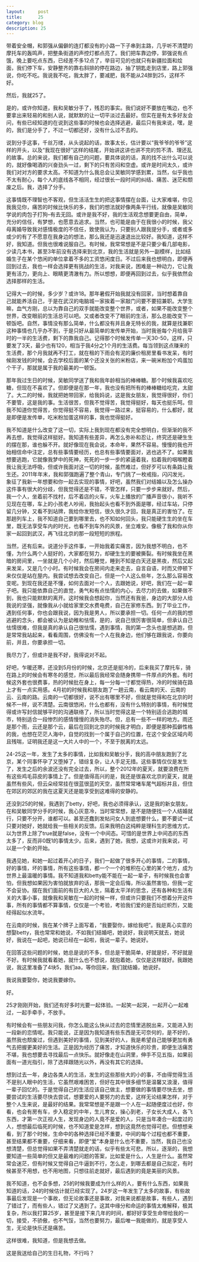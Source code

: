 ```yaml
---
layout:     post
title:      25
category: blog
description: 25
---
```

带着安全帽，和郭强从偏僻的连灯都没有的小路一下子串到主路，几乎听不清楚的摩托车的轰鸣声，把整条街道的声控灯都点亮了。我们把车靠边停，郭强说有点饿，晚上要吃点东西，已经差不多12点了，举目可见的也就只有新疆拉面和烩面，我们停下车，安静整齐的靠右斜排的停在路边，抽了钥匙走到店里，路上郭强说，你吃不吃。我说我不吃，我太胖了，要减肥，我不能从24胖到25，这样不好。

然后，我就25了。

是的，或许你知道，我和吴敏分手了，残忍的事实。我们说好不要放在嘴边，也不要拿出来轻易的和别人说，就默默的让一切平淡过去最好。但实在是有太多好友会问，有些已经知道的在说到这些事的时候也会选择逃避，最后只有我来说，嘿，是的，我们是分手了，不过一切都还好，没有什么过不去的。

说到分手这事，千丝万缕，从头说起的话，故事太长，估计要以“我爷爷的爷爷”这样的开头，以及“我现在很好”这样的结尾，开始讲这讲也讲不完的剪不清、理还乱的故事。总的来说，我们都有自己的问题，要具体说的话，真的找不出什么可以说的，就好像喝酒的兴奋劲头一过，剩下的只有苦闷和空虚。或许是时间太久，或许我们对对方的要求太高。不知道为什么我总会让吴敏同学感到累，当然，似乎我也不太有耐心，每个人的底线各不相同，经过很长一段时间的纠结、痛苦、迷茫和颓废之后。我，选择了分手。

这事情既不理智也不客观，但生活活生生的把这事情摆在台面，让大家难堪，你见我我见你，痛苦的时候比快乐的多，我们的想法就好像两条平行线，就像是吴敏同学说的肉包子打狗–有去无回。或许是我不好，我的生活观念想要更自由，简单，充分的信任，有梦想，也愿意去追求。当然，也可能是由于在我很小的时候，我父母离婚导致我对感情极度的不信任，致使我认为，只要别人跟我提分手，或者或多或少的有了不愿意在我身边的想法，那么我还是迅速退出比较好。我知道，这样不好，我知道。但我也很难说服自己。有时候，我常常想是不是只要少看几部电影，少读几本书，甚至3年前没有选择来到北京，我的生活就是另外一副模样，比如结婚生子在某个悠闲的单位拿着不多的工资悠闲度日。不过后来我也想明白，即便再回到过去，我也一样会选择更有挑战的生活，对我来说，困难是一种动力，它让我更有活力，更向上、眼睛更清澈有力。所以想想，即便再回到过去，似乎我依然会选择那样的生活。

记得大一的时候，多少岁？或许18。那年暑假开始我就没有回家，当时想着靠自己就能养活自己，于是在武汉的电脑城一家挨着一家敲门问要不要招兼职。大学生嘛，血气方刚，总以为靠自己的双手就能改变整个世界，或者，如果不能改变整个世界，改变眼前的生活总可以吧。又或者改变不了眼前的生活，那么总能改变下一顿饭吧。自然，事情没有那么简单，什么都没有并且身无特长的我，就算是找兼职这种事情也几乎办不到，于是只好从最简单的发传单开始，当时我爸每个月给我平时的一半的生活费，剩下的靠我自己。记得那个时候发传单一天30-50，这样，只要发了3天，最少也有120，相当于我4分之1个月的生活费。每当领到这点赚来的生活费，那个月我就再不打工，就在租的下雨会有泥的廉价租房里看书发呆，有时候刚发钱的时候，会去学校后面的某个还没关张的米粉店，来一碗米粉加个鸡蛋加个干子，那就是属于我的最美的一顿饭。

那年我过生日的时候，吴敏同学送了我和我年龄相当的棒棒糖。那个时候我喜欢吃糖，但现在不喜欢了。但即便是在那一年，我也没有把所有的棒棒糖给吃完，太甜了。大二的时候，我就把她带回家，给我妈说，这是我女朋友，我觉得很好，你们不要管，这是我的事。生活很苦，但我不觉得苦，我觉得挺好，每天也挺乐呵。但我不知道你觉得苦，你觉得挺不容易，我觉得一路过来，挺容易的，什么都好，就是即便是发传单，吃米粉加蛋这样的事，我也觉得挺好。

我不知道是什么改变了这一切，实际上我到现在都没有完全想明白，但渐渐的我不再去想，我觉得这样挺好。我知道有些差异，再怎么弥补和忍让，终究还是硬生生的摆在那，谁也躲不开。就好像现在我会说，本命年，果然不容易。慢慢的我也开始相信命中注定，总有些事情要经历，也总有些事情要面对，逃也逃不了。如果我想要逃跑，它就像我梦中的死神，死死的一步一步的紧逼着我，掐着我的咽喉瞪着我让我无法呼吸，但或许我面对这一切的时候，虽然难过，但好歹可以有条路让我生还。2011年年末，我和郭强跑遍了整个青山，专门挑了一枚戒指，闪闪发光，象征了我新一年想要和你一起去实现的事情，好吧，虽然我们对结婚以及怎么操办这件事有很大的分歧，但我觉得还是不错，不管怎样，只要一步步来就好。然后，我一个人，坐着前不找村，后不着店的火车，火车上播放的广播声音很小，我听不见现在在哪，车上的小孩老人吵闹，我抬起头也看不到外面是哪，经过车站，只停留几分钟，又看不到站牌，我给你发短信，很久很久才回，我是真正的害怕了。在那趟列车上，我不知道自己要到哪里去，也不知如何回头，我只能硬生生的坐在车里，既无法享受车内的时光，也看不到车外的风景，坐立难安。像极了我和你从你家一起回到武汉，再飞往北京的那一段短短的旅程。

当然，还有后来。说道分手这件事，一开始我着实痛苦，因为我想不明白，也不懂，为什么两个人挺好的，大家都在努力，却硬生生的要被撕裂。有时候我坐在黑暗的房间里，一坐就是几个小时，然后睡觉，睡到不知是白天还是黑夜，然后又起来发呆，又是几个小时。有时候我会在房间内走来走去，自言自语，时而又停顿下来仅仅是站在屋内。我尝试想去改变自己，但是一个人这么些年，怎么那么容易改变呢。到现在我还是不懂，如何去面对一个人，去跟她说，好吧，我们在一起一辈子吧。我只能依靠自己的直觉，勇气和有点怯懦的内心，去尽力的去做，如果做不到，我也只能默默的离开。这时候我会想起你，当然还有我爸，身边的大部分人给我说的坚强，就像我从小就给家里交水费电费，自己在家修东西。到了毕业工作，遇到任何事，你也会跟我说，因为我是男人，所以要承担一切。任何一点的我的想逃避的念头，都会被认为是幼稚和怯懦，是的，说自己很厉害很简单，但承认自己怯懦很难，但我是真的承认自己很怯懦，遇到事情，我的第一念头也是想逃跑，但是常常我站起来，看看周围，仿佛没有一个人在我身边，他们够在跟我说，你要向前，并且，你要承担一切。

我尽力了，但或许是我不好，我得说对不起。

好吧，乍暖还寒，还没到5月份的时候，北京还是挺冷的，后来我买了摩托车，骑在路上的时候会有寒冬的感觉，所以最后我经常会随身携带一件厚点的外套。有时候这外套也很费事，热的时候批在身上，每一分每一寸都觉得热，冷的时候骑在路上才有一点实用感。4月初的时候我和朋友跑了一趟云南，看云南的天、云南的云、云南的路。云南的一切都很好，说不出有哪里不好，但就是觉得和在北京的时候不一样，说不清楚。云南很悠闲，什么也都有，没有什么特别的事情，有时候觉得或许写封信就够平时的沟通联络了，所以当时觉得这是一个特别适合逃跑的城市，特别适合一段惨烈的感情慢慢的消失殆尽。但，总有一些不一样的地方。雨还是那个雨，云还是那个云，最后在回到北京的时候我才明白，即便是那种孤僻性格的我，也想在茫茫人海中，自觉的找到一个属于自己的位置，在这个安全区域内苟且残喘，证明我还是这一大片人中的一个，不至于脱离的太远。

24-25这一年，发生了太多的事情，比如我和吴敏分手，我的高中朋友跑到了北京，某个同事怀孕了又堕掉了，错综复杂，让人手足无措。这些事情仅仅是发生了，发生之后的余波还没有完全过去，所以，整个2012年的夏天，就要浪费在所有这些鸡毛蒜皮的事情上了。但是值得高兴的是，我还是很喜欢北京的夏天，就是虽然有些风，但云朵经常挂在很蓝很蓝的天空，虽然常常堵车尾气超标并且，但住在郊区的郊区的我在这夏天还是能享受到这难得的安静的。

还没到25的时候，我遇到了betty，好吧，我也必须得承认，这是我的新女朋友。在和吴敏同学分手的时候，我心灰意冷，当时常常想，是不是随便找一个人结婚就行，只要不分开，谁都可以。甚至还蠢到发帖问女人到底想要什么，要不要试一试只要对她好，她就给我一些相关的反馈。后来我明白这纯粹是理科生的思维方式，以为世界上除了true就是false，没有一个中间态。可惜的是世界上中间态的东西太多了，反而非0既1的事情太少。后来，遇到了她，我想，这或许对我来说，可以是一个新的开始。

我遇见她，和她一起过着开心的日子，我们一起做了很多开心的事情，二的事情，好的事情，坏的事情，所有这些事情，都一个一个的堆积在心里的某个地方，成为世界上最温暖的事情。我不知道我和betty能不能在一起一辈子，有时候我也会害怕，但我想如果因为害怕就放弃的话，那我一定会后悔，所以虽然害怕，但我一定不会妥协。摆在我们面前的有巨大的人生，隔着太平洋的思念，还有各种和生活有关的大事小事，就像我和吴敏在一起的时候一样，但或许只要我们不想着分开这件事，所有的事情都不算事情，仅仅是一个考验，考验我们爱的是否灿烂帜烈，又能经得起似水流年。

在云南的时候，我在某个牌子上面写着，“我要娶你，嫁给我吧”。我是真心实意的想娶betty，我也常常和她说，不如我们结婚吧，她说好，我说明天就去，她说好，我说在一起吧，她说已经在一起啦，我说一辈子。她说好。

在回答这些问题的时候，她总是说的不多，但总是干脆简单，好就是好，不好就是不好。有时候我就看着她，就什么也不想说，就抱着她，仅仅是这样就好。我跟她说，我这里准备了4块5，我们aa，等你回来，我们就结婚，她说好。

我说我要娶你，她说我要嫁你。

好。

25才刚刚开始，我们还有好多时光要一起体验。一起笑一起哭，一起开心一起难过，一起手牵手，不放手。

有时候会有一些朋友问我，你怎么能这么快从过去的恋情里逃脱出来，又能进入到一段新的恋情呢。我只能说，正是因为我知道有些东西是无可奈何的，是不好的，虽然我也颓废过，但遇到美好的事情，见到美好的人，我是希望自己能够更加有勇气去把握更美好的生活。正是因为经历了痛苦，才知道快乐的珍贵，即便生活痛苦不堪，我也想要去寻找最后一点快乐。就好像走在山洞里，伸手不见五指，如果前面有一道光指引，除了选择跟随光以外，再没有其它的选择。

想到过去一年，身边各类人的生活，发生的这些那些大的小的事，不由得觉得生活不是别人眼中的生活，它虽然艰难困苦，但好在其中很多细节是温馨又浪漫，值得一辈子回忆的。于是觉得自己的生活应该自己做主，想要做的事情要尽快去坐，想要尝试的生活要尽快去尝试，想要爱的人要努力的去爱，这样无论结果怎样，对于整个人生来说，是最好的结果。我常常想是不是跟一个人在一起随便度过也好，你看，也会有房有车，步入稳定的中年，生儿育女，操心到老，子女长大成人，各飞东西，才第一次正视人生，发现身边的人竟不是爱的人，只是当年凑合一起度过的人，想想最后临死的时候，也不知道爱是怎样，想到这竟然也觉得可悲。但想想来看，到了那个时候，生命中的各种选择已经不重要，中间的每个过程也都不重要，甚至结果都不重要，仔细来看，即便“爱”本身是什么也不重要，当然，我自己也没想清楚，但总觉得如果不弄清楚就走的话，似乎有些太可悲。所以，逐渐的，我想要知道一些简单的但又是最难的问题的答案，比如爱是什么，人生是什么。虽然常常会迷茫，但有时候又觉得自己牛逼到不行，怎么走，到哪去都是自己拟定，有时候甚至不用想，也不用地图，只想往前走就好，最后遇到的竟是美丽的风景。

我不知道，也不会多想，25的时候我要成为什么样的人，要有什么东西，如果我知道的话，24的时候估计就已经实现了。24岁这一年发生了太多的故事，有些故事最后发现是一个事故，但无论故事还是事故，对我来说都是故事，有些人，遇到了错过了，而有些人，错过了又遇到了。这其中缘分和命运的事情太难解释，极其复杂，所以我打算25岁，甚至是接下来几年的时间，都好好享受生命带给我的一切，接受，不骄傲，也不气馁，当然也要努力，最后唯一我能做的，就是享受人生，无论是快乐还是痛苦。

这样很难，我知道，但是我想去做。

这是我送给自己的生日礼物，不行吗？